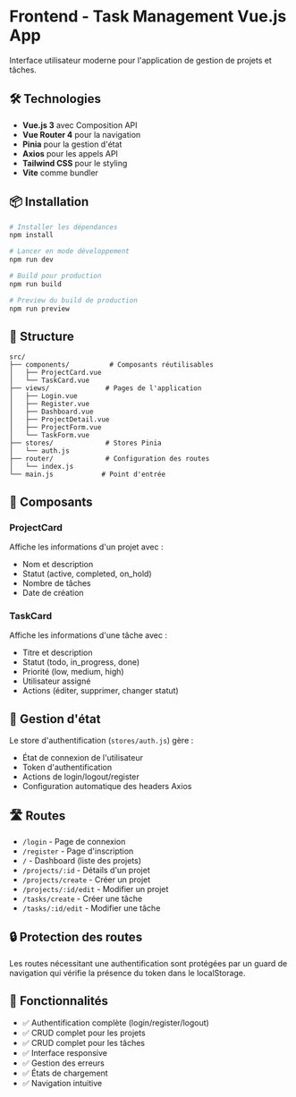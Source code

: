 # Frontend - Task Management Vue.js App

Interface utilisateur moderne pour l'application de gestion de projets et tâches.

## 🛠️ Technologies

- **Vue.js 3** avec Composition API
- **Vue Router 4** pour la navigation
- **Pinia** pour la gestion d'état
- **Axios** pour les appels API
- **Tailwind CSS** pour le styling
- **Vite** comme bundler

## 📦 Installation

```bash
# Installer les dépendances
npm install

# Lancer en mode développement
npm run dev

# Build pour production
npm run build

# Preview du build de production
npm run preview
```

## 📁 Structure

```
src/
├── components/          # Composants réutilisables
│   ├── ProjectCard.vue
│   └── TaskCard.vue
├── views/              # Pages de l'application
│   ├── Login.vue
│   ├── Register.vue
│   ├── Dashboard.vue
│   ├── ProjectDetail.vue
│   ├── ProjectForm.vue
│   └── TaskForm.vue
├── stores/             # Stores Pinia
│   └── auth.js
├── router/             # Configuration des routes
│   └── index.js
└── main.js            # Point d'entrée
```

## 🎨 Composants

### ProjectCard
Affiche les informations d'un projet avec :
- Nom et description
- Statut (active, completed, on_hold)
- Nombre de tâches
- Date de création

### TaskCard
Affiche les informations d'une tâche avec :
- Titre et description
- Statut (todo, in_progress, done)
- Priorité (low, medium, high)
- Utilisateur assigné
- Actions (éditer, supprimer, changer statut)

## 🔄 Gestion d'état

Le store d'authentification (`stores/auth.js`) gère :
- État de connexion de l'utilisateur
- Token d'authentification
- Actions de login/logout/register
- Configuration automatique des headers Axios

## 🛣️ Routes

- `/login` - Page de connexion
- `/register` - Page d'inscription
- `/` - Dashboard (liste des projets)
- `/projects/:id` - Détails d'un projet
- `/projects/create` - Créer un projet
- `/projects/:id/edit` - Modifier un projet
- `/tasks/create` - Créer une tâche
- `/tasks/:id/edit` - Modifier une tâche

## 🔒 Protection des routes

Les routes nécessitant une authentification sont protégées par un guard de navigation qui vérifie la présence du token dans le localStorage.

## 🎯 Fonctionnalités

- ✅ Authentification complète (login/register/logout)
- ✅ CRUD complet pour les projets
- ✅ CRUD complet pour les tâches
- ✅ Interface responsive
- ✅ Gestion des erreurs
- ✅ États de chargement
- ✅ Navigation intuitive
